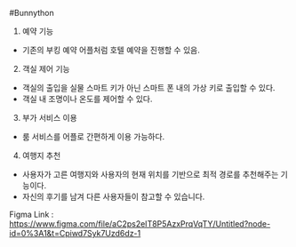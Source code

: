 #Bunnython
<Usermode>

 1. 예약 기능
  - 기존의 부킹 예약 어플처럼 호텔 예약을 진행할 수 있음.
 2. 객실 제어 기능
  - 객실의 출입을 실물 스마트 키가 아닌 스마트 폰 내의 가상 키로 출입할 수 있다.
  - 객실 내 조명이나 온도를 제어할 수 있다.
 3. 부가 서비스 이용
  - 룸 서비스를 어플로 간편하게 이용 가능하다.
 4. 여행지 추천
  - 사용자가 고른 여행지와 사용자의 현재 위치를 기반으로 최적 경로를 추천해주는 기능이다.
  - 자신의 후기를 남겨 다른 사용자들이 참고할 수 있습니다.
  
  Figma Link : https://www.figma.com/file/aC2ps2eIT8P5AzxPrqVqTY/Untitled?node-id=0%3A1&t=Cpiwd7Syk7Uzd6dz-1

